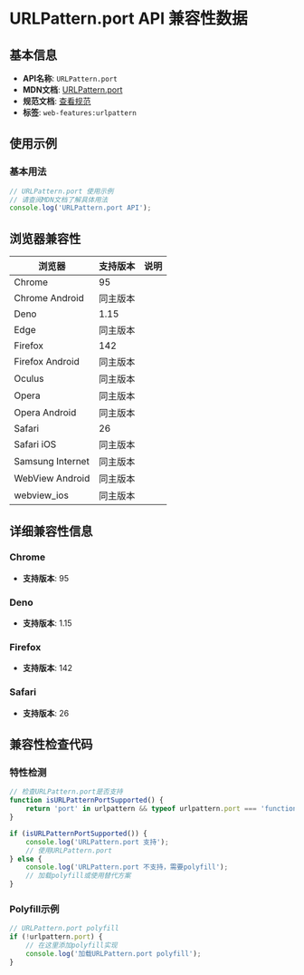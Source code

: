 # URLPattern.port API 兼容性数据

## 基本信息

- **API名称**: `URLPattern.port`
- **MDN文档**: [URLPattern.port](https://developer.mozilla.org/docs/Web/API/URLPattern/port)
- **规范文档**: [查看规范](https://urlpattern.spec.whatwg.org/#dom-urlpattern-port)
- **标签**: `web-features:urlpattern`

## 使用示例

### 基本用法

```javascript
// URLPattern.port 使用示例
// 请查阅MDN文档了解具体用法
console.log('URLPattern.port API');
```

## 浏览器兼容性

| 浏览器 | 支持版本 | 说明 |
|--------|----------|------|
| Chrome | 95 |  |
| Chrome Android | 同主版本 |  |
| Deno | 1.15 |  |
| Edge | 同主版本 |  |
| Firefox | 142 |  |
| Firefox Android | 同主版本 |  |
| Oculus | 同主版本 |  |
| Opera | 同主版本 |  |
| Opera Android | 同主版本 |  |
| Safari | 26 |  |
| Safari iOS | 同主版本 |  |
| Samsung Internet | 同主版本 |  |
| WebView Android | 同主版本 |  |
| webview_ios | 同主版本 |  |

## 详细兼容性信息

### Chrome

- **支持版本**: 95

### Deno

- **支持版本**: 1.15

### Firefox

- **支持版本**: 142

### Safari

- **支持版本**: 26

## 兼容性检查代码

### 特性检测

```javascript
// 检查URLPattern.port是否支持
function isURLPatternPortSupported() {
    return 'port' in urlpattern && typeof urlpattern.port === 'function';
}

if (isURLPatternPortSupported()) {
    console.log('URLPattern.port 支持');
    // 使用URLPattern.port
} else {
    console.log('URLPattern.port 不支持，需要polyfill');
    // 加载polyfill或使用替代方案
}
```

### Polyfill示例

```javascript
// URLPattern.port polyfill
if (!urlpattern.port) {
    // 在这里添加polyfill实现
    console.log('加载URLPattern.port polyfill');
}
```

